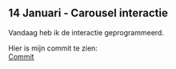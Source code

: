 ## 14 Januari ‐ Carousel interactie

Vandaag heb ik de interactie geprogrammeerd.

Hier is mijn commit te zien:  
[Commit](https://github.com/DivaniNL/just/commit/0eb3633281e87f8dacc5504f580c6892c31ea2ba)